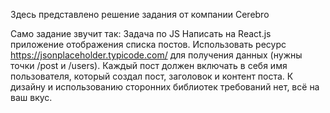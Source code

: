 Здесь представлено решение задания от компании Cerebro

Само задание звучит так: 
Задача по JS
Написать на React.js приложение отображения списка постов.
Использовать ресурс https://jsonplaceholder.typicode.com/ для получения данных (нужны точки /post и /users).
Каждый пост должен включать в себя имя пользователя, который создал пост, заголовок и контент поста.
К дизайну и использованию сторонних библиотек требований нет, всё на ваш вкус.
